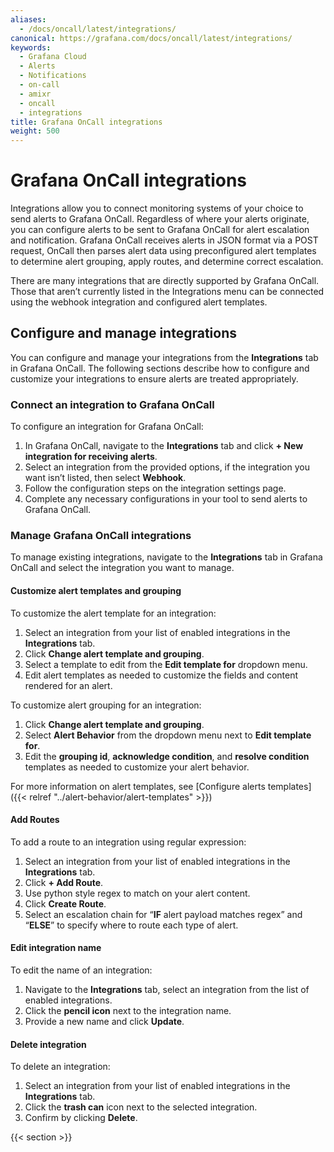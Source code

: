 ```yaml
---
aliases:
  - /docs/oncall/latest/integrations/
canonical: https://grafana.com/docs/oncall/latest/integrations/
keywords:
  - Grafana Cloud
  - Alerts
  - Notifications
  - on-call
  - amixr
  - oncall
  - integrations
title: Grafana OnCall integrations
weight: 500
---
```


# Grafana OnCall integrations

Integrations allow you to connect monitoring systems of your choice to send alerts to Grafana OnCall. Regardless of where your alerts originate, you can configure alerts to be sent to Grafana OnCall for alert escalation and notification. Grafana OnCall receives alerts in JSON format via a POST request, OnCall then parses alert data using preconfigured alert templates to determine alert grouping, apply routes, and determine correct escalation.

There are many integrations that are directly supported by Grafana OnCall. Those that aren’t currently listed in the Integrations menu can be connected using the webhook integration and configured alert templates.

## Configure and manage integrations

You can configure and manage your integrations from the **Integrations** tab in Grafana OnCall. The following sections describe how to configure and customize your integrations to ensure alerts are treated appropriately.

### Connect an integration to Grafana OnCall

To configure an integration for Grafana OnCall:

1. In Grafana OnCall, navigate to the **Integrations** tab and click **+ New integration for receiving alerts**.
2. Select an integration from the provided options, if the integration you want isn’t listed, then select **Webhook**.
3. Follow the configuration steps on the integration settings page.
4. Complete any necessary configurations in your tool to send alerts to Grafana OnCall.

### Manage Grafana OnCall integrations

To manage existing integrations, navigate to the **Integrations** tab in Grafana OnCall and select the integration you want to manage.

#### Customize alert templates and grouping

To customize the alert template for an integration:

1. Select an integration from your list of enabled integrations in the **Integrations** tab.
2. Click **Change alert template and grouping**.
3. Select a template to edit from the **Edit template for** dropdown menu.
4. Edit alert templates as needed to customize the fields and content rendered for an alert.

To customize alert grouping for an integration:

1. Click **Change alert template and grouping**.
2. Select **Alert Behavior** from the dropdown menu next to **Edit template for**.
3. Edit the **grouping id**, **acknowledge condition**, and **resolve condition** templates as needed to customize your alert behavior.

For more information on alert templates, see [Configure alerts templates]({{< relref "../alert-behavior/alert-templates" >}})

#### Add Routes

To add a route to an integration using regular expression:

1. Select an integration from your list of enabled integrations in the **Integrations** tab.
2. Click **+ Add Route**.
3. Use python style regex to match on your alert content.
4. Click **Create Route**.
5. Select an escalation chain for “**IF** alert payload matches regex” and “**ELSE**” to specify where to route each type of alert.

#### Edit integration name

To edit the name of an integration:

1. Navigate to the **Integrations** tab, select an integration from the list of enabled integrations.
2. Click the **pencil icon** next to the integration name.
3. Provide a new name and click **Update**.

#### Delete integration

To delete an integration:

1. Select an integration from your list of enabled integrations in the **Integrations** tab.
2. Click the **trash can** icon next to the selected integration.
3. Confirm by clicking **Delete**.

{{< section >}}
